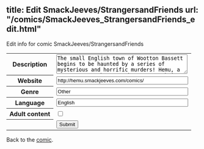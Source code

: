 title: Edit SmackJeeves/StrangersandFriends
url: "/comics/SmackJeeves_StrangersandFriends_edit.html"
---
Edit info for comic SmackJeeves/StrangersandFriends

<form name="comic" action="http://gaepostmail.appspot.com/comic/" method="post">
<table class="comicinfo">
<tr>
<th>Description</th><td><textarea name="description" cols="40" rows="3">The small English town of Wootton Bassett begins to be haunted by a series of mysterious and horrific murders! Hemu, a new-comer to the town, becomes an obvious and easy target to the local community- he does have his fair share of secrets! But what secrets are the other locals hiding? A comic about the peculiar prejudices and customs of small communities, with a hint of social commentary on modern Britain, and a sinister splash of horror ;)</textarea></td>
</tr>
<tr>
<th>Website</th><td><input type="text" name="url" value="http://hemu.smackjeeves.com/comics/" size="40"/></td>
</tr>
<tr>
<th>Genre</th><td><input type="text" name="genre" value="Other" size="40"/></td>
</tr>
<tr>
<th>Language</th><td><input type="text" name="language" value="English" size="40"/></td>
</tr>
<tr>
<th>Adult content</th><td><input type="checkbox" name="adult" value="adult" /></td>
</tr>
<tr>
<th></th><td>
<input type="hidden" name="comic" value="SmackJeeves_StrangersandFriends" />
<input type="submit" name="submit" value="Submit" />
</td>
</tr>
</table>
</form>

Back to the [comic](SmackJeeves_StrangersandFriends.html).
